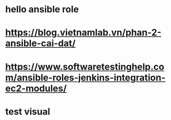 # hello ansible role
# https://blog.vietnamlab.vn/phan-2-ansible-cai-dat/
# https://www.softwaretestinghelp.com/ansible-roles-jenkins-integration-ec2-modules/
# test visual 